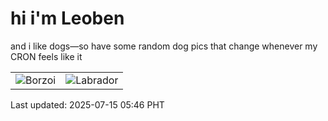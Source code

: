 # hi i'm Leoben

and i like dogs—so have some random dog pics that change whenever my CRON feels like it

|  |  |
|--------|----------|
| ![Borzoi](https://random-dog-vercel.vercel.app/api/random-borzoi?v=1752529589) | ![Labrador](https://random-dog-vercel.vercel.app/api/random-labrador?v=1752529589) |

Last updated: 2025-07-15 05:46 PHT
